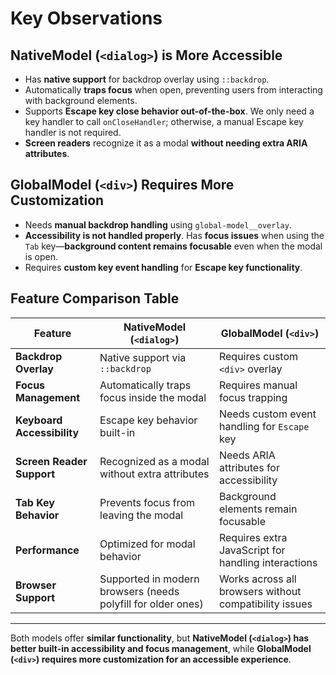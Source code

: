 # Key Observations

## NativeModel (`<dialog>`) is More Accessible
- Has **native support** for backdrop overlay using `::backdrop`.
- Automatically **traps focus** when open, preventing users from interacting with background elements.
- Supports **Escape key close behavior out-of-the-box**. We only need a key handler to call `onCloseHandler`; otherwise, a manual Escape key handler is not required.
- **Screen readers** recognize it as a modal **without needing extra ARIA attributes**.

## GlobalModel (`<div>`) Requires More Customization
- Needs **manual backdrop handling** using `global-model__overlay`.
- **Accessibility is not handled properly**. Has **focus issues** when using the `Tab` key—**background content remains focusable** even when the modal is open.
- Requires **custom key event handling** for **Escape key functionality**.

## Feature Comparison Table

| Feature | NativeModel (`<dialog>`) | GlobalModel (`<div>`) |
|---------|----------------|----------------|
| **Backdrop Overlay** | Native support via `::backdrop` | Requires custom `<div>` overlay |
| **Focus Management** | Automatically traps focus inside the modal | Requires manual focus trapping |
| **Keyboard Accessibility** | Escape key behavior built-in | Needs custom event handling for `Escape` key |
| **Screen Reader Support** | Recognized as a modal without extra attributes | Needs ARIA attributes for accessibility |
| **Tab Key Behavior** | Prevents focus from leaving the modal | Background elements remain focusable |
| **Performance** | Optimized for modal behavior | Requires extra JavaScript for handling interactions |
| **Browser Support** | Supported in modern browsers (needs polyfill for older ones) | Works across all browsers without compatibility issues |

---

Both models offer **similar functionality**, but **NativeModel (`<dialog>`) has better built-in accessibility and focus management**, while **GlobalModel (`<div>`) requires more customization for an accessible experience**.

